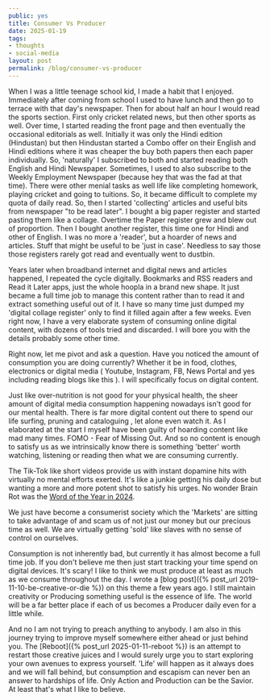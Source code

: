 ```yaml
---
public: yes
title: Consumer Vs Producer
date: 2025-01-19
tags: 
- thoughts
- social-media
layout: post
permalink: /blog/consumer-vs-producer
---
```


When I was a little teenage school kid, I made a habit that I enjoyed. Immediately after coming from school I used to have lunch and then go to terrace with that day's newspaper. Then for about half an hour I would read the sports section. First only cricket related news, but then other sports as well. Over time, I started reading the front page and then eventually the occasional editorials as well.  Initially it was only the Hindi edition (Hindustan) but then Hindustan started a Combo offer on their English and Hindi editions where it was cheaper the buy both papers then each paper individually. So, 'naturally' I subscribed to both and started reading both English and Hindi Newspaper. Sometimes, I used to also subscribe to the Weekly Employment Newspaper (because hey that was the fad at that time). There were other menial tasks as well life like completing homework, playing cricket and going to tuitions. So, it became difficult to complete my quota of daily read. So, then I started 'collecting' articles and useful bits from newspaper "to be read later". I bought a big paper register and started pasting them like a collage. Overtime the Paper register grew and blew out of proportion. Then I bought another register, this time one for Hindi and other of English. I was no more a 'reader', but a hoarder of news and articles. Stuff that might be useful to be 'just in case'. Needless to say those those registers rarely got read and eventually went to dustbin. 

Years later when broadband internet and digital news and articles happened, I repeated the cycle digitally. Bookmarks and RSS readers and Read it Later apps, just the whole hoopla in a brand new shape. It just became a full time job to manage this content rather than to read it and extract something useful out of it. I have so many time just dumped my 'digital collage register' only to find it filled again after a few weeks. Even right now, I have a very elaborate system of consuming online digital content, with dozens of tools tried and discarded. I will bore you with the details probably some other time. 

Right now, let me pivot and ask a question. Have you noticed the amount of consumption you are doing currently? Whether it be in food, clothes, electronics or digital media ( Youtube, Instagram, FB, News Portal and yes including reading blogs like this ). I will specifically focus on digital content.

Just like over-nutrition is not good for your physical health, the sheer amount of digital media consumption happening nowadays isn't good for our mental health. There is far more digital content out there to spend our life surfing, pruning and cataloguing , let alone even watch it.  As I elaborated at the start I myself have been guilty of hoarding content like mad many times. FOMO - Fear of Missing Out. And so no content is enough to satisfy us as we intrinsically know there is something 'better' worth watching, listening or reading then what we are consuming currently. 

The Tik-Tok like short videos provide us with instant dopamine hits with virtually no mental efforts exerted. It's like a junkie getting his daily dose but wanting a more and more potent shot to satisfy his urges. No wonder Brain Rot was the [Word of the Year in 2024](https://corp.oup.com/news/brain-rot-named-oxford-word-of-the-year-2024/).

We just have become a consumerist society which the 'Markets' are sitting to take advantage of and scam us of not just our money but our precious time as well. We are virtually getting 'sold' like slaves with no sense of control on ourselves. 

Consumption is not inherently bad, but currently it has almost become a full time job. If you don't believe me then just start tracking your time spend on digital devices. It's scary! I like to think we must produce at least as much as we consume throughout the day. I wrote a [blog post]({% post_url 2019-11-10-be-creative-or-die %}) on this theme a few years ago. I still maintain creativity or Producing something useful is the essence of life. The world will be a far better place if each of us becomes a Producer daily even for a little while. 

And no I am not trying to preach anything to anybody. I am also in this journey trying to improve myself somewhere either ahead or just behind you. The [Reboot]({% post_url 2025-01-11-reboot %}) is an attempt to restart those creative juices and I would surely urge you to start exploring your own avenues to express yourself. 'Life' will happen as it always does and we will fall behind, but consumption and escapism can never ben an answer to hardships of life. Only Action and Production can be the Savior. At least that's what I like to believe. 

